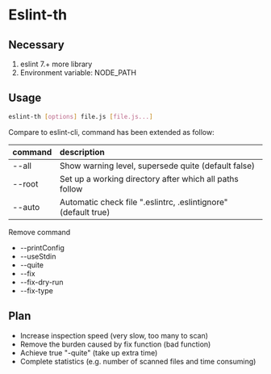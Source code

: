 # Eslint-th

## Necessary

1. eslint 7.+ more library
2. Environment variable: NODE_PATH

## Usage

``` bash
eslint-th [options] file.js [file.js...]
```

Compare to eslint-cli, command has been extended as follow:

| command | description |
---|:--|
| --all | Show warning level, supersede quite (default false) |
| --root | Set up a working directory after which all paths follow |
| --auto | Automatic check file ".eslintrc, .eslintignore" (default true) |

Remove command

- --printConfig
- --useStdin
- --quite
- --fix
- --fix-dry-run
- --fix-type

## Plan

- Increase inspection speed (very slow, too many to scan)
- Remove the burden caused by fix function (bad function)
- Achieve true "-quite" (take up extra time)
- Complete statistics (e.g. number of scanned files and time consuming)
